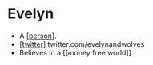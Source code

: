 # Evelyn

- A [[person]].
- [[twitter]] twitter.com/evelynandwolves
- Believes in a [[money free world]].


[//begin]: # "Autogenerated link references for markdown compatibility"
[person]: person "Person"
[twitter]: twitter "Twitter"
[//end]: # "Autogenerated link references"